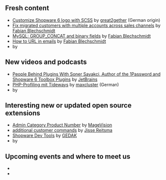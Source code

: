 ## Fresh content

* [Customize Shopware 6 logo with SCSS](https://great2gether-com.translate.goog/2024/02/shopware-6-logo-anpassen-mit-scss/?_x_tr_sl=en&_x_tr_tl=de&_x_tr_hl=en&_x_tr_pto=wapp) by [great2gether](https://great2gether.com/) (German origin)
* [Fix migrated customers with multiple accounts across sales channels](https://winkelwagen.de/2024/01/30/shopware-6-fix-migrated-customers-with-multiple-accounts-across-sales-channels/) by [Fabian Blechschmidt](https://winkelwagen.de/author/fabianblechschmidt/)
* [MySQL: GROUP_CONCAT and binary fields](https://winkelwagen.de/2024/02/01/mysql-group_concat-and-binary-fields/) by [Fabian Blechschmidt](https://winkelwagen.de/author/fabianblechschmidt/)
* [How to URL in emails](https://winkelwagen.de/2024/02/05/shopware-6-how-to-url-in-emails/) by [Fabian Blechschmidt](https://winkelwagen.de/author/fabianblechschmidt/)
* []() by []()


## New videos and podcasts

* [People Behind Plugins With Soner Sayakci, Author of the 1Password and Shopware 6 Toolbox Plugins](https://www.youtube.com/watch?v=slkbAAWNP3I) by [JetBrains](https://www.youtube.com/@JetBrainsTV)
* [PHP-Profiling mit Tideways](https://www.youtube.com/watch?v=jZFQvzAqKAc) by [maxcluster](https://www.youtube.com/@maxcluster) (German)
* []() by []()

## Interesting new or updated open source extensions

* [Admin Category Product Number](https://github.com/magevision/shopware6-admin-category-product-number) by [MageVision](https://www.magevision.com/)
* [additional customer commands](https://github.com/yireo-shopware6/YireoAdditionalCustomerCommands) by [Jisse Reitsma](https://github.com/jissereitsma)
* [Shopware Dev Tools](https://github.com/GEDAK/shopware-dev-tools) by [GEDAK](https://github.com/GEDAK)
* []() by []()

## Upcoming events and where to meet us

* []()
* []()
